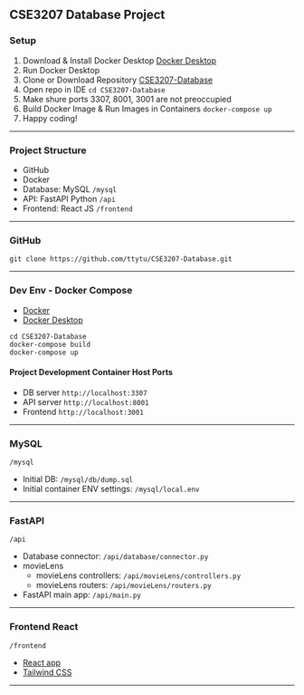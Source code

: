 ## CSE3207 Database Project

### Setup 

1. Download & Install Docker Desktop [Docker Desktop](https://www.docker.com/products/docker-desktop/) 
2. Run Docker Desktop 
3. Clone or Download Repository [CSE3207-Database](https://github.com/ttytu/CSE3207-Database) 
4. Open repo in IDE `cd CSE3207-Database` 
5. Make shure ports 3307, 8001, 3001 are not preoccupied 
6. Build Docker Image & Run Images in Containers `docker-compose up` 
7. Happy coding! 

--- 

### Project Structure

- GitHub 
- Docker 
- Database: MySQL `/mysql`
- API: FastAPI Python `/api`
- Frontend: React JS `/frontend` 

--- 

### GitHub

```shell
git clone https://github.com/ttytu/CSE3207-Database.git
```

--- 

### Dev Env - Docker Compose

- [Docker](https://www.docker.com/) 
- [Docker Desktop](https://www.docker.com/products/docker-desktop/) 

```shell
cd CSE3207-Database 
docker-compose build 
docker-compose up 
```

#### Project Development Container Host Ports

- DB server `http://localhost:3307` 
- API server `http://localhost:8001` 
- Frontend `http://localhost:3001` 

--- 

### MySQL 

`/mysql` 

- Initial DB: `/mysql/db/dump.sql` 
- Initial container ENV settings: `/mysql/local.env` 

--- 

### FastAPI 

`/api` 

- Database connector: `/api/database/connector.py` 
- movieLens  
  - movieLens controllers: `/api/movieLens/controllers.py` 
  - movieLens routers: `/api/movieLens/routers.py` 
- FastAPI main app: `/api/main.py` 

--- 

### Frontend React 

`/frontend` 

- [React app](https://create-react-app.dev/docs/) 
- [Tailwind CSS](https://tailwindcss.com/docs/) 

--- 
